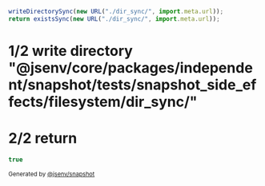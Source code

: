 ```js
writeDirectorySync(new URL("./dir_sync/", import.meta.url));
return existsSync(new URL("./dir_sync/", import.meta.url));
```

# 1/2 write directory "@jsenv/core/packages/independent/snapshot/tests/snapshot_side_effects/filesystem/dir_sync/"

# 2/2 return

```js
true
```

<sub>
  Generated by <a href="https://github.com/jsenv/core/tree/main/packages/independent/snapshot">@jsenv/snapshot</a>
</sub>